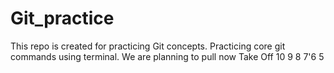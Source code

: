# Git_practice
This repo is created for practicing Git concepts. Practicing core git commands using terminal.
We are planning to pull now
Take Off
10
9
8
7'6
5
